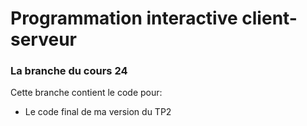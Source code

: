 # Programmation interactive client-serveur
### La branche du cours 24

Cette branche contient le code pour:
- Le code final de ma version du TP2
